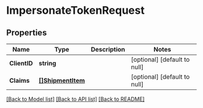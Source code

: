 # ImpersonateTokenRequest

## Properties
Name | Type | Description | Notes
------------ | ------------- | ------------- | -------------
**ClientID** | **string** |  | [optional] [default to null]
**Claims** | [**[]ShipmentItem**](ShipmentItem.md) |  | [optional] [default to null]

[[Back to Model list]](../README.md#documentation-for-models) [[Back to API list]](../README.md#documentation-for-api-endpoints) [[Back to README]](../README.md)


